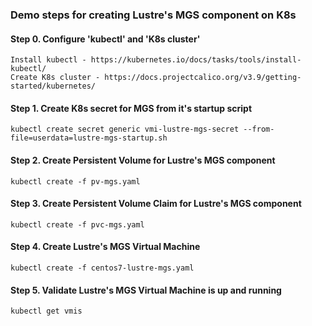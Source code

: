 ### Demo steps for creating Lustre's MGS component on K8s
#### Step 0. Configure 'kubectl' and 'K8s cluster'

```
Install kubectl - https://kubernetes.io/docs/tasks/tools/install-kubectl/ 
Create K8s cluster - https://docs.projectcalico.org/v3.9/getting-started/kubernetes/
```
#### Step 1. Create K8s secret for MGS from it's startup script
```
kubectl create secret generic vmi-lustre-mgs-secret --from-file=userdata=lustre-mgs-startup.sh
```
#### Step 2. Create Persistent Volume for Lustre's MGS component
```
kubectl create -f pv-mgs.yaml
```
#### Step 3. Create Persistent Volume Claim for Lustre's MGS component
```
kubectl create -f pvc-mgs.yaml
```
#### Step 4. Create Lustre's MGS Virtual Machine
```
kubectl create -f centos7-lustre-mgs.yaml
```
#### Step 5. Validate Lustre's MGS Virtual Machine is up and running
```
kubectl get vmis
```

